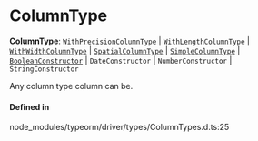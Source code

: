 # ColumnType

 **ColumnType**: [`WithPrecisionColumnType`](WithPrecisionColumnType.md) \| [`WithLengthColumnType`](WithLengthColumnType.md) \| [`WithWidthColumnType`](WithWidthColumnType.md) \| [`SpatialColumnType`](SpatialColumnType.md) \| [`SimpleColumnType`](SimpleColumnType.md) \| [`BooleanConstructor`](../interfaces/BooleanConstructor.md) \| `DateConstructor` \| `NumberConstructor` \| `StringConstructor`

Any column type column can be.

#### Defined in

node_modules/typeorm/driver/types/ColumnTypes.d.ts:25
